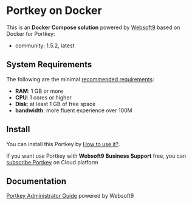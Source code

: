 # Portkey on Docker  

This is an **Docker Compose solution** powered by [Websoft9](https://www.websoft9.com) based on Docker for Portkey:


 - community:  1.5.2, latest


## System Requirements

The following are the minimal [recommended requirements](https://github.com/onlyoffice/docker#recommended-system-requirements):

* **RAM**: 1 GB or more
* **CPU**: 1 cores or higher
* **Disk**: at least 1 GB of free space
* **bandwidth**: more fluent experience over 100M  

## Install

You can install this Portkey by [How to use it?](https://github.com/Websoft9/docker-library#how-to-use-it).   

If you want use Portkey with **Websoft9 Business Support** free, you can [subscribe Portkey](https://www.websoft9.com/apps) on Cloud platform

## Documentation

[Portkey Administrator Guide](https://support.websoft9.com/docs/portkey) powered by Websoft9